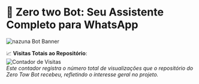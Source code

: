 # 🤖 Zero two Bot: Seu Assistente Completo para WhatsApp

![nazuna Bot Banner](https://raw.githubusercontent.com/hiudyy/nazuna/main/dados/midias/menu.jpg)

📈 **Visitas Totais ao Repositório**:  
![Contador de Visitas](https://count.getloli.com/@zero-tow-bot?name=zero-tow-bot&theme=booru-lewd&padding=8&offset=0&align=top&scale=2&pixelated=1&darkmode=1)  
*Este contador registra o número total de visualizações que o repositório do Zero Tow Bot recebeu, refletindo o interesse geral no projeto.*
